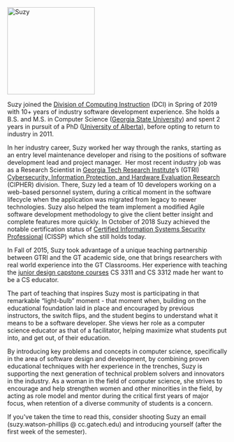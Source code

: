 <img src="https://user-images.githubusercontent.com/49889272/139345932-c5fbeff4-dc58-4b47-9d9c-76226499829b.jpg" alt="Suzy" style="width:200px;"/>

<p>Suzy joined the <a class="inline_disabled" href="https://www.cc.gatech.edu/division-computing-instruction" target="_blank" rel="noopener">Division of Computing Instruction</a> (DCI) in Spring of 2019 with 10+ years of industry software development experience. She holds a B.S. and M.S. in Computer Science (<a class="inline_disabled" href="https://www.cs.gsu.edu/" target="_blank" rel="noopener">Georgia State University</a>) and spent 2 years in pursuit of a PhD (<a class="inline_disabled" href="https://www.ualberta.ca/computing-science/index.html" target="_blank" rel="noopener">University of Alberta</a>), before opting to return to industry in 2011.</p>
<p>In her industry career, Suzy worked her way through the ranks, starting as an entry level maintenance developer and rising to the positions of software development lead and project manager.&nbsp; Her most recent industry job was as a Research Scientist in <a class="inline_disabled" href="https://www.gtri.gatech.edu/" target="_blank" rel="noopener">Georgia Tech Research Institute</a>&rsquo;s (GTRI) <a class="inline_disabled" href="https://www.gtri.gatech.edu/laboratories/cybersecurity-information-protection-and-hardware-evaluation-research" target="_blank" rel="noopener">Cybersecurity, Information Protection, and Hardware Evaluation Research</a> (CIPHER) division. There, Suzy led a team of 10 developers working on a web-based personnel system, during a critical moment in the software lifecycle when the application was migrated from legacy to newer technologies. Suzy also helped the team implement a modified Agile software development methodology to give the client better insight and complete features more quickly. In October of 2018 Suzy achieved the notable certification status of <a class="inline_disabled" href="https://www.isc2.org/Certifications/CISSP" target="_blank" rel="noopener">Certified Information Systems Security Professional</a> (CISSP) which she still holds today.</p>
<p>In Fall of 2015, Suzy took advantage of a unique teaching partnership between GTRI and the GT academic side, one that brings researchers with real world experience into the GT Classrooms. Her experience with teaching the <a class="inline_disabled" href="https://sites.gatech.edu/csjuniordesigncapstone/" target="_blank" rel="noopener">junior design capstone courses</a> CS 3311 and CS 3312 made her want to be a CS educator. &nbsp;&nbsp;</p>
<p>The part of teaching that inspires Suzy most is participating in that remarkable &ldquo;light-bulb&rdquo; moment - that moment when, building on the educational foundation laid in place and encouraged by previous instructors, the switch flips, and the student begins to understand what it means to be a software developer. She views her role as a computer science educator as that of a facilitator, helping maximize what students put into, and get out, of their education.</p>
<p>By introducing key problems and concepts in computer science, specifically in the area of software design and development, by combining proven educational techniques with her experience in the trenches, Suzy is supporting the next generation of technical problem solvers and innovators in the industry. As a woman in the field of computer science, she strives to encourage and help strengthen women and other minorities in the field, by acting as role model and mentor during the critical first years of major focus, when retention of a diverse community of students is a concern.&nbsp;</p>
<p>If you've taken the time to read this, consider shooting Suzy an email (suzy.watson-phillips @ cc.gatech.edu) and introducing yourself (after the first week of the semester).</p>
